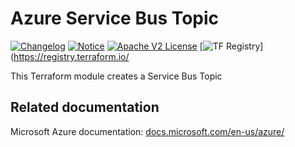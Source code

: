 # Azure Service Bus Topic
[![Changelog](https://img.shields.io/badge/changelog-release-green.svg)](CHANGELOG.md) [![Notice](https://img.shields.io/badge/notice-copyright-yellow.svg)](NOTICE) [![Apache V2 License](https://img.shields.io/badge/license-Apache%20V2-orange.svg)](LICENSE) [![TF Registry](https://img.shields.io/badge/terraform-registry-blue.svg)](https://registry.terraform.io/

This Terraform module creates a Service Bus Topic

<!-- BEGIN_TF_DOCS -->

<!-- END_TF_DOCS -->
## Related documentation

Microsoft Azure documentation: [docs.microsoft.com/en-us/azure/](https://docs.microsoft.com/en-us/azure/)
